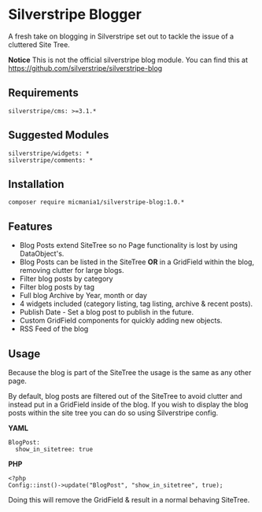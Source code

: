 Silverstripe Blogger
====================

A fresh take on blogging in Silverstripe set out to tackle the issue of a cluttered Site Tree.

**Notice**
This is not the official silverstripe blog module. You can find this at https://github.com/silverstripe/silverstripe-blog

## Requirements
```
silverstripe/cms: >=3.1.*
```

## Suggested Modules
```
silverstripe/widgets: *
silverstripe/comments: *
```


## Installation

```
composer require micmania1/silverstripe-blog:1.0.*
```


## Features
* Blog Posts extend SiteTree so no Page functionality is lost by using DataObject's.
* Blog Posts can be listed in the SiteTree **OR** in a GridField within the blog, removing clutter for large blogs.
* Filter blog posts by category
* Filter blog posts by tag
* Full blog Archive by Year, month or day
* 4 widgets included (category listing, tag listing, archive & recent posts).
* Publish Date - Set a blog post to publish in the future.
* Custom GridField components for quickly adding new objects.
* RSS Feed of the blog



## Usage
Because the blog is part of the SiteTree the usage is the same as any other page.

By default, blog posts are filtered out of the SiteTree to avoid clutter and instead put in a GridField inside of the blog. If you wish to display the blog posts within the site tree you can do so using Silverstripe config.

**YAML**
```
BlogPost:
  show_in_sitetree: true
```

**PHP**
```
<?php
Config::inst()->update("BlogPost", "show_in_sitetree", true);
```

Doing this will remove the GridField & result in a normal behaving SiteTree.


